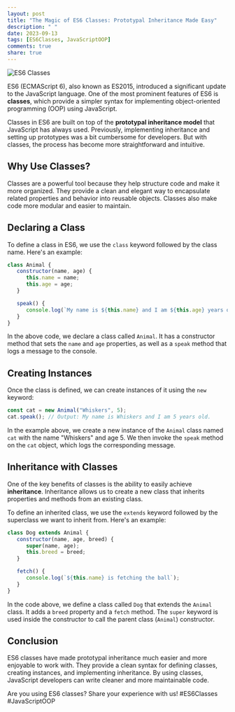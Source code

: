 ```yaml
---
layout: post
title: "The Magic of ES6 Classes: Prototypal Inheritance Made Easy"
description: " "
date: 2023-09-13
tags: [ES6Classes, JavaScriptOOP]
comments: true
share: true
---
```


![ES6 Classes](https://www.example.com/es6-classes.png)

ES6 (ECMAScript 6), also known as ES2015, introduced a significant update to the JavaScript language. One of the most prominent features of ES6 is **classes**, which provide a simpler syntax for implementing object-oriented programming (OOP) using JavaScript.

Classes in ES6 are built on top of the **prototypal inheritance model** that JavaScript has always used. Previously, implementing inheritance and setting up prototypes was a bit cumbersome for developers. But with classes, the process has become more straightforward and intuitive.

## Why Use Classes?

Classes are a powerful tool because they help structure code and make it more organized. They provide a clean and elegant way to encapsulate related properties and behavior into reusable objects. Classes also make code more modular and easier to maintain.

## Declaring a Class

To define a class in ES6, we use the `class` keyword followed by the class name. Here's an example:

```javascript
class Animal {
   constructor(name, age) {
      this.name = name;
      this.age = age;
   }

   speak() {
      console.log(`My name is ${this.name} and I am ${this.age} years old.`);
   }
}
```

In the above code, we declare a class called `Animal`. It has a constructor method that sets the `name` and `age` properties, as well as a `speak` method that logs a message to the console.

## Creating Instances

Once the class is defined, we can create instances of it using the `new` keyword:

```javascript
const cat = new Animal("Whiskers", 5);
cat.speak(); // Output: My name is Whiskers and I am 5 years old.
```

In the example above, we create a new instance of the `Animal` class named `cat` with the name "Whiskers" and age 5. We then invoke the `speak` method on the `cat` object, which logs the corresponding message.

## Inheritance with Classes

One of the key benefits of classes is the ability to easily achieve **inheritance**. Inheritance allows us to create a new class that inherits properties and methods from an existing class.

To define an inherited class, we use the `extends` keyword followed by the superclass we want to inherit from. Here's an example:

```javascript
class Dog extends Animal {
   constructor(name, age, breed) {
      super(name, age);
      this.breed = breed;
   }

   fetch() {
      console.log(`${this.name} is fetching the ball`);
   }
}
```

In the code above, we define a class called `Dog` that extends the `Animal` class. It adds a `breed` property and a `fetch` method. The `super` keyword is used inside the constructor to call the parent class (`Animal`) constructor.

## Conclusion

ES6 classes have made prototypal inheritance much easier and more enjoyable to work with. They provide a clean syntax for defining classes, creating instances, and implementing inheritance. By using classes, JavaScript developers can write cleaner and more maintainable code.

Are you using ES6 classes? Share your experience with us! #ES6Classes #JavaScriptOOP